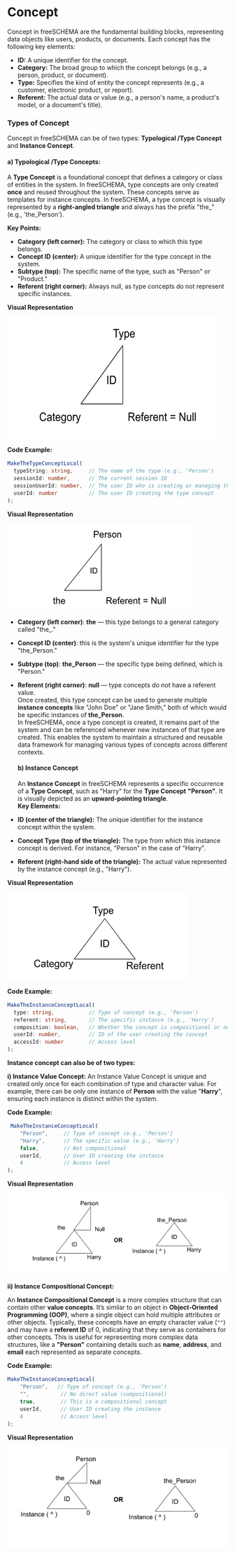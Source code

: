 ## 
# Concept

Concept in freeSCHEMA are the fundamental building blocks, representing data objects like users, products, or documents. Each concept has the following key elements:

* **ID:** A unique identifier for the concept.  
* **Category:** The broad group to which the concept belongs (e.g., a person, product, or document).  
* **Type:** Specifies the kind of entity the concept represents (e.g., a customer, electronic product, or report).  
* **Referent:** The actual data or value (e.g., a person's name, a product's model, or a document's title).

### **Types of Concept**

Concept in freeSCHEMA can be of two types: **Typological /Type Concept** and **Instance Concept**.

#### **a) Typological /Type Concepts:**

A **Type Concept** is a foundational concept that defines a category or class of entities in the system. In freeSCHEMA, type concepts are only created **once** and reused throughout the system. These concepts serve as templates for instance concepts. In freeSCHEMA, a type concept is visually represented by a **right-angled triangle** and always has the prefix "the\_" (e.g., 'the\_Person').

**Key Points:**

  * **Category (left corner):** The category or class to which this type belongs.  
  * **Concept ID (center):** A unique identifier for the type concept in the system.  
  * **Subtype (top):** The specific name of the type, such as "Person" or "Product."  
  * **Referent (right corner):** Always null, as type concepts do not represent specific instances.


**Visual Representation**

![local_to_real_nodes](images/typologicalConceptVisual.png)


**Code Example:**
```typescript
MakeTheTypeConceptLocal(
  typeString: string,     // The name of the type (e.g., 'Person')
  sessionId: number,      // The current session ID
  sessionUserId: number,  // The user ID who is creating or managing the session
  userId: number          // The user ID creating the type concept
);
```

**Visual Representation**

![local_to_real_nodes](images/typologicalConceptExampleVisual.png)


* **Category (left corner)**: **the** — this type belongs to a general category called "the\_."  
* **Concept ID (center)**: this is the system's unique identifier for the type "the\_Person."  
* **Subtype (top)**: **the\_Person** — the specific type being defined, which is "Person."  
* **Referent (right corner)**: **null** — type concepts do not have a referent value.  
  Once created, this type concept can be used to generate multiple **instance concepts** like "John Doe" or "Jane Smith," both of which would be specific instances of **the\_Person**.  
  In freeSCHEMA, once a type concept is created, it remains part of the system and can be referenced whenever new instances of that type are created. This enables the system to maintain a structured and reusable data framework for managing various types of concepts across different contexts.

  #### **b) Instance Concept**

  An **Instance Concept** in freeSCHEMA represents a specific occurrence of a **Type Concept**, such as "Harry" for the **Type Concept** **"Person"**. It is visually depicted as an **upward-pointing triangle**.  
  **Key Elements:**  
* **ID (center of the triangle):** The unique identifier for the instance concept within the system.  
* **Concept Type (top of the triangle):** The type from which this instance concept is derived. For instance, "Person" in the case of "Harry".  
* **Referent (right-hand side of the triangle):** The actual value represented by the instance concept (e.g., "Harry").


**Visual Representation**

![local_to_real_nodes](images/instanceConceptVisual.png)


**Code Example:**
```typescript
MakeTheInstanceConceptLocal(
  type: string,           // Type of concept (e.g., 'Person')
  referent: string,       // The specific instance (e.g., 'Harry')
  composition: boolean,   // Whether the concept is compositional or not
  userId: number,         // ID of the user creating the concept
  accessId: number        // Access level
);
```

**Instance concept can also be of two types:**

**i) Instance Value Concept:** An Instance Value Concept is unique and created only once for each combination of type and character value. For example, there can be only one instance of **Person** with the value "**Harry**", ensuring each instance is distinct within the system.

**Code Example:**
```typescript
 MakeTheInstanceConceptLocal(
    "Person",     // Type of concept (e.g., 'Person')
    "Harry",      // The specific value (e.g., 'Harry')
    false,        // Not compositional
    userId,       // User ID creating the instance
    4             // Access level 
);
```

**Visual Representation**

![local_to_real_nodes](images/instanceValueConceptExampleVisual.png)


#### 

**ii) Instance Compositional Concept:** 

An **Instance Compositional Concept** is a more complex structure that can contain other **value concepts**. It’s similar to an object in **Object-Oriented Programming (OOP)**, where a single object can hold multiple attributes or other objects. Typically, these concepts have an empty character value (`""`) and may have a **referent ID** of 0, indicating that they serve as containers for other concepts. This is useful for representing more complex data structures, like a **"Person"** containing details such as **name**, **address**, and **email** each represented as separate concepts.

**Code Example:**
```typescript
MakeTheInstanceConceptLocal(
    "Person",   // Type of concept (e.g., 'Person')
    "",          // No direct value (compositional)
    true,        // This is a compositional concept
    userId,      // User ID creating the instance
    4            // Access level
);
```


**Visual Representation**

![local_to_real_nodes](images/instanceCompositionalConceptExampleVisual.png)



